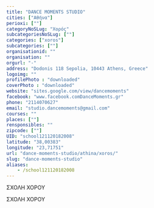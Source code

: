 ```yaml
---
title: "DANCE MOMENTS STUDIO"
cities: ["Αθήνα"]
perioxi: [""]
categoryNoSLug: "Χορός"
subcategoriesNoSLug: [""]
categories: ["xoros"]
subcategories: [""]
organisationid: ""
organisation: ""
orgurl: "-"
address: "Dodonis 118 Sepolia, 10443 Athens, Greece"
logoimg: ""
profilePhoto : "downloaded"
coverPhoto : "downloaded"
website: "sites.google.com/view/dancemoments"
facebook: "www.facebook.comDanceMoments.gr"
phone: "2114070627"
email: "studio.dancemoments@gmail.com"
courses: ""
places: [""]
rensponsibles: ""
zipcode: [""]
UID: "school121120182008"
latitude: "38,00383"
longitude: "23,71751"
url: "dance-moments-studio/athina/xoros/"
slug: "dance-moments-studio"
aliases:
    - /school121120182008
---
```



ΣΧΟΛΗ ΧΟΡΟΥ

ΣΧΟΛΗ ΧΟΡΟΥ